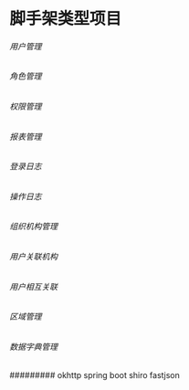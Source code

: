# 脚手架类型项目
###### 用户管理 
###### 角色管理 
###### 权限管理 
###### 报表管理  
###### 登录日志 
###### 操作日志 
###### 组织机构管理
###### 用户关联机构
###### 用户相互关联
###### 区域管理
###### 数据字典管理
######### okhttp spring boot shiro  fastjson 
